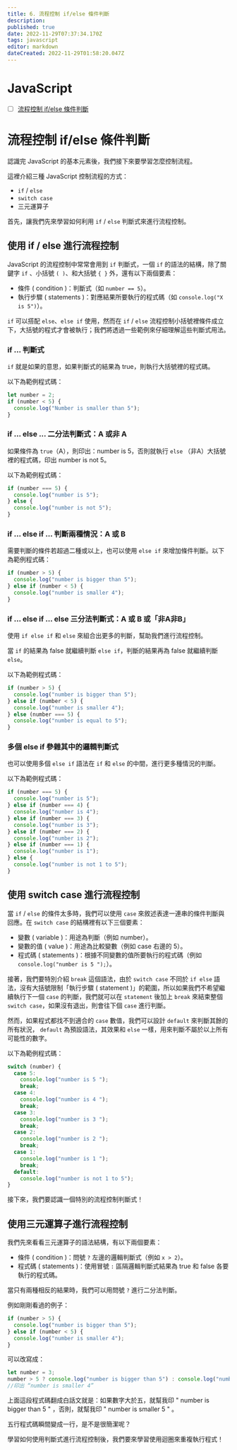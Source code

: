 ```yaml
---
title: 6. 流程控制 if/else 條件判斷
description: 
published: true
date: 2022-11-29T07:37:34.170Z
tags: javascript
editor: markdown
dateCreated: 2022-11-29T01:58:20.047Z
---
```


# JavaScript
- [ ] [流程控制 if/else 條件判斷](https://javascript.alphacamp.co/condition.html)

# 流程控制 if/else 條件判斷
認識完 JavaScript 的基本元素後，我們接下來要學習怎麼控制流程。

這裡介紹三種 JavaScript 控制流程的方式：

- `if` / `else`
- `switch case`
- 三元運算子

首先，讓我們先來學習如何利用 `if` / `else` 判斷式來進行流程控制。

## 使用 if / else 進行流程控制
JavaScript 的流程控制中常常會用到 `if` 判斷式，一個 `if` 的語法的結構，除了關鍵字 `if` 、小括號 `( )`、和大括號 `{ }` 外，還有以下兩個要素：

- 條件 ( condition )：判斷式（如 `number == 5`）。
- 執行步驟 ( statements )：對應結果所要執行的程式碼（如 `console.log("X is 5")`）。

`if` 可以搭配 `else`、`else if` 使用，然而在 `if` / `else` 流程控制小括號裡條件成立下，大括號的程式才會被執行；我們將透過一些範例來仔細理解這些判斷式用法。

### if … 判斷式
`if` 就是如果的意思，如果判斷式的結果為 true，則執行大括號裡的程式碼。

以下為範例程式碼：

```javascript
let number = 2;
if (number < 5) {
  console.log("Number is smaller than 5");
}
```

### if … else … 二分法判斷式：A 或非 A
如果條件為 `true`（A），則印出：number is 5，否則就執行 `else` （非A）大括號裡的程式碼，印出 number is not 5。

以下為範例程式碼：

```javascript
if (number === 5) {
  console.log("number is 5");
} else {
  console.log("number is not 5");
}
```

### if … else if … 判斷兩種情況：A 或 B
需要判斷的條件若超過二種或以上，也可以使用 `else if` 來增加條件判斷。以下為範例程式碼：

```javascript
if (number > 5) {
  console.log("number is bigger than 5");
} else if (number < 5) {
  console.log("number is smaller 4");
}
```


### if … else if … else 三分法判斷式：A 或 B 或「非A非B」
使用 `if else if` 和 `else` 來組合出更多的判斷，幫助我們進行流程控制。

當 `if` 的結果為 false 就繼續判斷 `else if`，判斷的結果再為 false 就繼續判斷 `else`。

以下為範例程式碼：

```javascript
if (number > 5) {
  console.log("number is bigger than 5");
} else if (number < 5) {
  console.log("number is smaller 4");
} else (number === 5) {
  console.log("number is equal to 5");
}
```

### 多個 else if 參雜其中的邏輯判斷式
也可以使用多個 `else if` 語法在 `if` 和 `else` 的中間，進行更多種情況的判斷。

以下為範例程式碼：

```javascript
if (number === 5) {
  console.log("number is 5");
} else if (number === 4) {
  console.log("number is 4");
} else if (number === 3) {
  console.log("number is 3");
} else if (number === 2) {
  console.log("number is 2");
} else if (number === 1) {
  console.log("number is 1");
} else {
  console.log("number is not 1 to 5");
}
```

## 使用 switch case 進行流程控制
當 `if` / `else` 的條件太多時，我們可以使用 `case` 來敘述表達一連串的條件判斷與回應。在 `switch case` 的結構裡有以下三個要素：

- 變數 ( variable )：用途為判斷（例如 number）。
- 變數的值 ( value )：用途為比較變數（例如 case 右邊的 5）。
- 程式碼 ( statements )：根據不同變數的值所要執行的程式碼（例如 `console.log("number is 5 ");`）。

接著，我們要特別介紹 `break` 這個語法，由於 `switch case` 不同於 `if else` 語法，沒有大括號限制「執行步驟 (  statement )」的範圍，所以如果我們不希望繼續執行下一個 `case` 的判斷，我們就可以在 `statement` 後加上 `break` 來結束整個 `switch case`，如果沒有退出，則會往下個 `case` 進行判斷。

然而，如果程式都找不到適合的 `case` 數值，我們可以設計 `default` 來判斷其餘的所有狀況， `default` 為預設語法，其效果和 `else` 一樣，用來判斷不屬於以上所有可能性的數字。

以下為範例程式碼：

```javascript
switch (number) {
  case 5:
    console.log("number is 5 ");
    break;
  case 4:
    console.log("number is 4 ");
    break;
  case 3:
    console.log("number is 3 ");
    break;
  case 2:
    console.log("number is 2 ");
    break;
  case 1:
    console.log("number is 1 ");
    break;
  default:
    console.log("number is not 1 to 5");
}
```

接下來，我們要認識一個特別的流程控制判斷式！

## 使用三元運算子進行流程控制
我們先來看看三元運算子的語法結構，有以下兩個要素：

- 條件 ( condition )：問號 `?` 左邊的邏輯判斷式（例如 `x > 2`）。
- 程式碼 ( statements )：使用冒號 `:` 區隔邏輯判斷式結果為 true 和 false 各要執行的程式碼。

當只有兩種相反的結果時，我們可以用問號 `?` 進行二分法判斷。

例如剛剛看過的例子：

```javascript
if (number > 5) {
  console.log("number is bigger than 5");
} else if (number < 5) {
  console.log("number is smaller 4");
}
```

可以改寫成：

```javascript
let number = 3;
number > 5 ? console.log("number is bigger than 5") : console.log("number is smaller 5");
//印出 “number is smaller 4”
```

上面這段程式碼翻成白話文就是：如果數字大於五，就幫我印 " number is bigger than 5 " ，否則，就幫我印 " number is smaller 5 " 。

五行程式碼瞬間變成一行，是不是很簡潔呢？

學習如何使用判斷式進行流程控制後，我們要來學習使用迴圈來重複執行程式！
